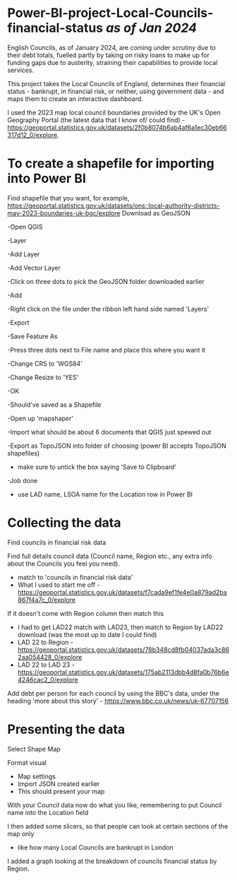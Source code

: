 # Power-BI-project-Local-Councils-financial-status _as of Jan 2024_

English Councils, as of January 2024, are coming under scrutiny due to their debt totals, fuelled partly by taking on risky loans to make up for funding gaps due to austerity, straining their capabilities to provide local services.

This project takes the Local Councils of England, determines their financial status - bankrupt, in financial risk, or neither, using government data - and maps them to create an interactive dashboard.

I used the 2023 map local council boundaries provided by the UK's Open Geography Portal (the latest data that I know of/ could find) - https://geoportal.statistics.gov.uk/datasets/2f0b8074b6ab4af6a1ec30eb66317d12_0/explore.

# To create a shapefile for importing into Power BI
Find shapefile that you want, for example, https://geoportal.statistics.gov.uk/datasets/ons::local-authority-districts-may-2023-boundaries-uk-bgc/explore
Download as GeoJSON

-Open QGIS

-Layer

-Add Layer

-Add Vector Layer

-Click on three dots to pick the GeoJSON folder downloaded earlier

-Add

-Right click on the file under the ribbon left hand side named 'Layers'

-Export

-Save Feature As

-Press three dots next to File name and place this where you want it

-Change CRS to 'WGS84'

-Change Resize to 'YES'

-OK

-Should've saved as a Shapefile

-Open up 'mapshaper'

-Import what should be about 6 documents that QGIS just spewed out

-Export as TopoJSON into folder of choosing (power BI accepts TopoJSON shapefiles)
- make sure to untick the box saying 'Save to Clipboard'

-Job done
- use LAD name, LSOA name for the Location row in Power BI


# Collecting the data

Find councils in financial risk data

Find full details council data (Council name, Region etc., any extra info about the Councils you feel you need).
- match to 'councils in financial risk data'
- What I used to start me off - https://geoportal.statistics.gov.uk/datasets/f7cada9ef1fe4e0a879ad2ba867f4a7c_0/explore

If it doesn't come with Region column then match this
- I had to get LAD22 match with LAD23, then match to Region by LAD22 download (was the most up to date I could find)
- LAD 22 to Region - https://geoportal.statistics.gov.uk/datasets/78b348cd8fb04037ada3c862aa054428_0/explore
- LAD 22 to LAD 23 - https://geoportal.statistics.gov.uk/datasets/175ab2113dbb4d8fa0b76b6e4246cac2_0/explore

Add debt per person for each council by using the BBC's data, under the heading 'more about this story' - https://www.bbc.co.uk/news/uk-67707156

# Presenting the data

Select Shape Map

Format visual
- Map settings
- Import JSON created earlier
- This should present your map

With your Council data now do what you like, remembering to put Council name into the Location field

I then added some slicers, so that people can look at certain sections of the map only
- like how many Local Councils are bankrupt in London

I added a graph looking at the breakdown of councils financial status by Region.

